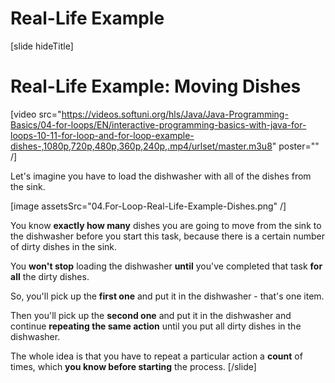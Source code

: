 # Real-Life Example

[slide hideTitle]
# Real-Life Example: Moving Dishes

[video src="https://videos.softuni.org/hls/Java/Java-Programming-Basics/04-for-loops/EN/interactive-programming-basics-with-java-for-loops-10-11-for-loop-and-for-loop-example-dishes-,1080p,720p,480p,360p,240p,.mp4/urlset/master.m3u8" poster="" /]

Let's imagine you have to load the dishwasher with all of the dishes from the sink.

[image assetsSrc="04.For-Loop-Real-Life-Example-Dishes.png" /]

You know **exactly how many** dishes you are going to move from the sink to the dishwasher before you start this task, because there is a certain number of dirty dishes in the sink.

You **won't stop** loading the dishwasher **until** you've completed that task **for all** the dirty dishes.

So, you'll pick up the **first one** and put it in the dishwasher - that's one item.

Then you'll pick up the **second one** and put it in the dishwasher and continue **repeating the same action** until you put all dirty dishes in the dishwasher.

The whole idea is that you have to repeat a particular action a **count** of times, which **you know before starting** the process.
[/slide]